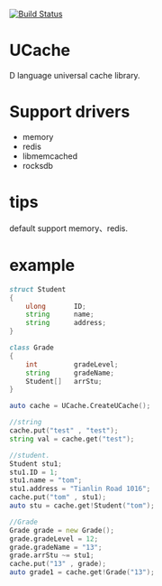 [![Build Status](https://travis-ci.org/huntlabs/hunt-cache.svg?branch=master)](https://travis-ci.org/huntlabs/hunt-cache)
# UCache
D language universal cache library.

# Support drivers
 * memory
 * redis
 * libmemcached
 * rocksdb

# tips
default support memory、redis.

# example
````d	
struct Student
{
	ulong 		ID;
	string 		name;
	string		address;
}

class Grade
{
	int 		gradeLevel;
	string  	gradeName;
	Student[]	arrStu;
}

auto cache = UCache.CreateUCache();

//string
cache.put("test" , "test");
string val = cache.get("test");

//student.
Student stu1;
stu1.ID = 1;
stu1.name = "tom";
stu1.address = "Tianlin Road 1016";
cache.put("tom" , stu1);
auto stu = cache.get!Student("tom");

//Grade
Grade grade = new Grade();
grade.gradeLevel = 12;
grade.gradeName = "13";
grade.arrStu ~= stu1;
cache.put("13" , grade);
auto grade1 = cache.get!Grade("13");
````	
	
